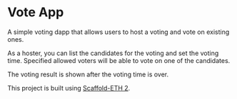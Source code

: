 # Vote App

A simple voting dapp that allows users to host a voting and vote on existing ones.

As a hoster, you can list the candidates for the voting and set the voting time. Specified allowed voters will be able to vote on one of the candidates.

The voting result is shown after the voting time is over.

This project is built using [Scaffold-ETH 2](https://github.com/scaffold-eth/scaffold-eth-2).

